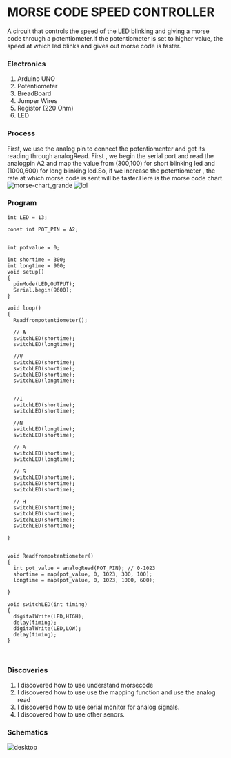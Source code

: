 # MORSE CODE SPEED CONTROLLER
A circuit that controls the speed of the LED blinking and giving a morse code through a potentiometer.If the potentiometer is set to higher value, the speed at which led blinks and gives out morse code is faster.





### Electronics
1. Arduino UNO
2. Potentiometer
3. BreadBoard
4. Jumper Wires
5. Registor (220 Ohm)
6. LED 


### Process
First, we use the analog pin to connect the potentiomenter and get its reading through analogRead. First , we begin the serial port and read the analogpin A2 and map the value from (300,100) for short blinking led and (1000,600) for long blinking led.So, if we increase the potentiometer , the rate at which morse code is sent will be faster.Here is the morse code chart.
![morse-chart_grande](https://user-images.githubusercontent.com/31856059/161624421-3648e430-f57d-4efc-b854-c6c233d92ffd.png)
![lol](https://user-images.githubusercontent.com/31856059/161627294-56df28e3-468f-4604-b438-5566049b5fc5.jpeg)






### Program
````
int LED = 13;

const int POT_PIN = A2;


int potvalue = 0;

int shortime = 300;
int longtime = 900;
void setup() 
{
  pinMode(LED,OUTPUT);
  Serial.begin(9600);
}

void loop() 
{
  Readfrompotentiometer();

  // A
  switchLED(shortime);
  switchLED(longtime);

  //V
  switchLED(shortime);
  switchLED(shortime);
  switchLED(shortime);
  switchLED(longtime);


  //I
  switchLED(shortime);
  switchLED(shortime);

  //N
  switchLED(longtime);
  switchLED(shortime);

  // A
  switchLED(shortime);
  switchLED(longtime);

  // S
  switchLED(shortime);
  switchLED(shortime);
  switchLED(shortime);

  // H
  switchLED(shortime);
  switchLED(shortime);
  switchLED(shortime);
  switchLED(shortime);

}


void Readfrompotentiometer()
{
  int pot_value = analogRead(POT_PIN); // 0-1023
  shortime = map(pot_value, 0, 1023, 300, 100);
  longtime = map(pot_value, 0, 1023, 1000, 600);
  
}

void switchLED(int timing)
{
  digitalWrite(LED,HIGH);
  delay(timing);
  digitalWrite(LED,LOW);
  delay(timing);
}



````

### Discoveries 
1.  I discovered how to use understand morsecode
2.  I discovered how to use use the mapping function and use the analog read
3.  I discovered how to use serial monitor for analog signals.
4.  I discovered how to use other senors.


### Schematics
![desktop](https://user-images.githubusercontent.com/31856059/161627092-38650110-b3b0-4873-93dd-ee0941e12002.jpeg)

